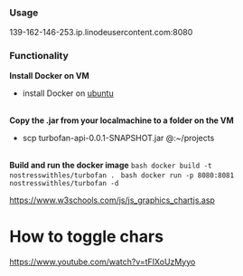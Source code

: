 ### Usage
139-162-146-253.ip.linodeusercontent.com:8080

### Functionality
**Install Docker on VM**
* install Docker on [ubuntu](https://www.digitalocean.com/community/tutorials/how-to-install-and-use-docker-on-ubuntu-22-04) <br><br>

**Copy the .jar from your localmachine to a folder on the VM**
* scp turbofan-api-0.0.1-SNAPSHOT.jar <username>@<Private IP>:~/projects <br><br>

**Build and run the docker image**
```bash docker build -t nostresswithles/turbofan . ```
```bash docker run -p 8080:8081 nostresswithles/turbofan -d```




https://www.w3schools.com/js/js_graphics_chartjs.asp

# How to toggle chars
https://www.youtube.com/watch?v=tFIXoUzMyyo